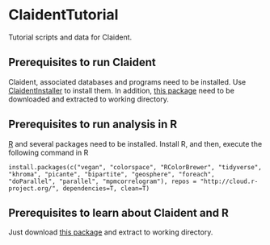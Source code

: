 # ClaidentTutorial

Tutorial scripts and data for Claident.

## Prerequisites to run Claident

Claident, associated databases and programs need to be installed.
Use [ClaidentInstaller](https://github.com/astanabe/ClaidentInstaller) to install them.
In addition, [this package](https://github.com/astanabe/ClaidentInstaller/archive/master.zip) need to be downloaded and extracted to working directory.

## Prerequisites to run analysis in R

[R](https://cran.r-project.org/) and several packages need to be installed.
Install R, and then, execute the following command in R

```
install.packages(c("vegan", "colorspace", "RColorBrewer", "tidyverse", "khroma", "picante", "bipartite", "geosphere", "foreach", "doParallel", "parallel", "mpmcorrelogram"), repos = "http://cloud.r-project.org/", dependencies=T, clean=T)
```

## Prerequisites to learn about Claident and R

Just download [this package](https://github.com/astanabe/ClaidentInstaller/archive/master.zip) and extract to working directory.
